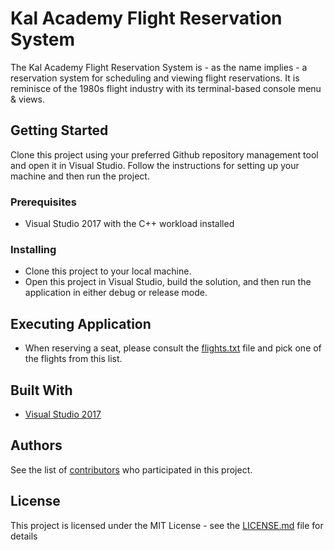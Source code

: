 # Kal Academy Flight Reservation System

The Kal Academy Flight Reservation System is - as the name implies - a reservation system for scheduling and viewing flight reservations. It is reminisce of the 1980s flight industry with its terminal-based console menu & views.

## Getting Started

Clone this project using your preferred Github repository management tool and open it in Visual Studio. Follow the instructions for setting up your machine and then run the project.

### Prerequisites

* Visual Studio 2017 with the C++ workload installed

### Installing

* Clone this project to your local machine.
* Open this project in Visual Studio, build the solution, and then run the application in either debug or release mode.

## Executing Application

* When reserving a seat, please consult the [flights.txt](/KalAcademyFlightReservation/KalAcademyFlightReservation/flights.txt) file and pick one of the flights from this list.

## Built With

* [Visual Studio 2017](https://www.visualstudio.com/)

## Authors

See the list of [contributors](https://github.com/tigeringarden/KalAcademyFlightReservation/graphs/contributors) who participated in this project.

## License

This project is licensed under the MIT License - see the [LICENSE.md](LICENSE.md) file for details
